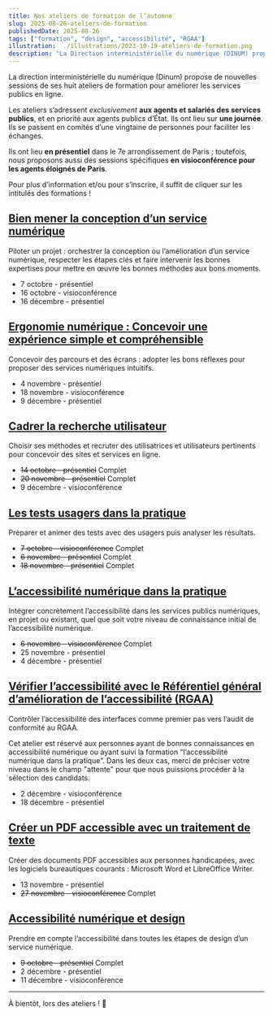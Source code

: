 ```yaml
---
title: Nos ateliers de formation de l’automne
slug: 2025-08-26-ateliers-de-formation
publishedDate: 2025-08-26
tags: ["formation", "design", "accessibilité", "RGAA"]
illustration:  ./illustrations/2023-10-19-ateliers-de-formation.png
description: "La Direction interministérielle du numérique (DINUM) propose, à partir d’octobre, de nouvelles sessions de ses huit ateliers de formation sur le design, la recherche utilisateur, l’accessibilité pour aider les agents à améliorer les services publics en ligne."
---
```


<p class="fr-text--lead">La direction interministérielle du numérique (Dinum) propose de nouvelles sessions de ses huit ateliers de formation pour améliorer les services publics en ligne.</p>
<p>Les ateliers s’adressent <em>exclusivement</em> <strong>aux agents et salariés des services publics</strong>, et en priorité aux agents publics d’État. Ils ont lieu sur <strong>une journée</strong>. Ils se passent en comités d’une vingtaine de personnes pour faciliter les échanges.</p> 
<p>Ils ont lieu <strong>en présentiel</strong> dans le 7e arrondissement de Paris&nbsp;; toutefois, nous proposons aussi des sessions spécifiques <strong>en visioconférence pour les agents éloignés de Paris</strong>.</p>
<p>Pour plus d’information et/ou pour s’inscrire, il suffit de cliquer sur les intitulés des formations&nbsp;!</p>

<h2 class="fr-mt-4w fr-h6"><a href="/formations/design/atelier-mener-conception/">Bien mener la conception d’un service numérique</a></h2>

Piloter un projet&nbsp;: orchestrer la conception ou l’amélioration d’un service numérique, respecter les étapes clés et faire intervenir les bonnes expertises pour mettre en œuvre les bonnes méthodes aux bons moments.
- 7 octobre - présentiel
- 16 octobre - visioconférence
- 16 décembre - présentiel
  
<h2 class="fr-mt-4w fr-h6"><a href="/formations/design/atelier-ergonomie/">Ergonomie numérique&nbsp;: Concevoir une expérience simple et compréhensible</a></h2>

Concevoir des parcours et des écrans&nbsp;: adopter les bons réflexes pour proposer des services numériques intuitifs.
- 4 novembre - présentiel
- 18 novembre - visioconférence
- 9 décembre - présentiel

<h2 class="fr-mt-4w fr-h6"><a href="/formations/recherche-utilisateur/atelier-cadrer-recherche-utilisateur/">Cadrer la recherche utilisateur</a></h2>

Choisir ses méthodes et recruter des utilisatrices et utilisateurs pertinents pour concevoir des sites et services en ligne.
- ~~14 octobre - présentiel~~ Complet
- ~~20 novembre - présentiel~~ Complet
- 9 décembre - visioconférence

<h2 class="fr-mt-4w fr-h6"><a href="/formations/recherche-utilisateur/atelier-test-usager/">Les tests usagers dans la pratique</a></h2>

Préparer et animer des tests avec des usagers puis analyser les résultats.
- ~~7 octobre - visioconférence~~ Complet
- ~~6 novembre - présentiel~~ Complet
- ~~18 novembre - présentiel~~ Complet

<h2 class="fr-mt-4w fr-h6"><a href="/formations/accessibilite/atelier-accessibilite-pratique/">L’accessibilité numérique dans la pratique</a></h2>

Intégrer concrètement l’accessibilité dans les services publics numériques, en projet ou existant, quel que soit votre niveau de connaissance initial de l’accessibilité numérique.
- ~~6 novembre - visioconférence~~ Complet
- 25 novembre - présentiel
- 4 décembre - présentiel

<h2 class="fr-mt-4w fr-h6"><a href="/formations/accessibilite/atelier-coder-accessible/">Vérifier l’accessibilité avec le Référentiel général d’amélioration de l’accessibilité (RGAA)</a></h2>

Contrôler l’accessibilité des interfaces comme premier pas vers l’audit de conformité au RGAA.
<div class="fr-callout fr-icon-information-line">
    <p class="fr-callout__text">Cet atelier est réservé aux personnes ayant de bonnes connaissances en accessibilité numérique ou ayant suivi la formation “l’accessibilité numérique dans la pratique”. Dans les deux cas, merci de préciser votre niveau dans le champ "attente" pour que nous puissions procéder à la sélection des candidats.</p>
</div>

- 2 décembre - visioconférence
- 18 décembre - présentiel

<h2 class="fr-mt-4w fr-h6"><a href="/formations/accessibilite/atelier-pdf-accessible/">Créer un PDF accessible avec un traitement de texte</a></h2>

Créer des documents PDF accessibles aux personnes handicapées, avec les logiciels bureautiques courants : Microsoft Word et LibreOffice Writer.
- 13 novembre - présentiel
- ~~27 novembre - visioconférence~~ Complet

<h2 class="fr-mt-4w fr-h6"><a href="/formations/accessibilite/atelier-accessibilite-designer/">Accessibilité numérique et design</a></h2>

Prendre en compte l’accessibilité dans toutes les étapes de design d’un service numérique.
- ~~9 octobre - présentiel~~ Complet
- 2 décembre - présentiel
- 11 décembre - visioconférence

<hr/>

À bientôt, lors des ateliers&nbsp;! <span aria-hidden="true">👋</span>
